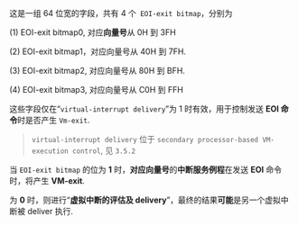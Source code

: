 

这是一组 64 位宽的字段，共有 4 个` EOI-exit bitmap`，分别为

(1) EOI-exit bitmap0, 对应**向量号**从 0H 到 3FH

(2) EOI-exit bitmap1，对应向量号从 40H 到 7FH. 

(3) EOI-exit bitmap2, 对应向量号从 80H 到 BFH. 

(4) EOI-exit bitmap3, 对应向量号从 C0H 到 FFH

这些字段仅在“`virtual-interrupt delivery`”为 1 时有效，用于控制发送 **EOI 命令**时是否产生 `Vm-exit`. 

> `virtual-interrupt delivery` 位于 `secondary processor-based VM-execution control`, 见 `3.5.2`

当 `EOI-exit bitmap` 的位为 **1** 时，**对应向量号**的**中断服务例程**在发送 **EOI** 命令时，将产生 **VM-exit**. 

为 **0** 时，则进行“**虚拟中断的评估及 delivery**”，最终的结果**可能**是另一个虚拟中断被 deliver 执行. 